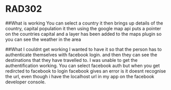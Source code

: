 # RAD302
##What is working
You can select a country it then brings up details of the country, capital population
it then using the google map api puts a pointer on the countries capital and a layer has been added to the maps plugin so you can see the weather in the area


##What I couldnt get working
I wanted to have it so that the person has to authenticate themselves with facebook login. and then they can see the destinations that they have travelled to.
I was unable to get the authentification working. You can select facebook auth but when you get redircted to facebook to login facebook gives an error is it doesnt recognise the url, even though i have the localhost url in my app on the facebook developer console.
